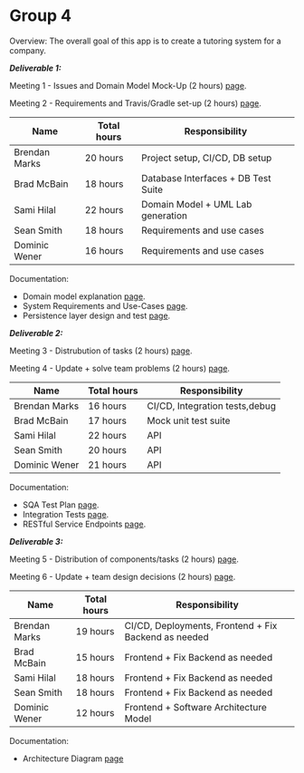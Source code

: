 # Group 4

Overview: The overall goal of this app is to create a tutoring system for a company. 

***Deliverable 1:***

Meeting 1 - Issues and Domain Model Mock-Up (2 hours) [page](https://github.com/McGill-ECSE321-Fall2019/project-group-4/wiki/Meeting---2019-10-03---2:00-4:00pm).

Meeting 2 - Requirements and Travis/Gradle set-up (2 hours) [page](https://github.com/McGill-ECSE321-Fall2019/project-group-4/wiki/Meeting-2019-10-07-2:00-4:00pm).
  
|Name                    |Total hours |Responsibility                                                       |
|------------------------|------------|---------------------------------------------------------------------|
|Brendan Marks           |   20 hours |Project setup, CI/CD, DB setup                                       |
|Brad McBain             |   18 hours |Database Interfaces + DB Test Suite                                  |
|Sami Hilal              |   22 hours |Domain Model + UML Lab generation                                    |
|Sean Smith              |   18 hours |Requirements and use cases                                           |
|Dominic Wener           |   16 hours |Requirements and use cases                                           |

Documentation:

  - Domain model explanation [page](https://github.com/McGill-ECSE321-Fall2019/project-group-4/wiki/Domain-Model).
  - System Requirements and Use-Cases [page](https://github.com/McGill-ECSE321-Fall2019/project-group-4/wiki/System-Requirements).
  - Persistence layer design and test [page](https://github.com/McGill-ECSE321-Fall2019/project-group-4/wiki/Persistence-Layer).
  
  ***Deliverable 2:***

Meeting 3 - Distrubution of tasks (2 hours) [page](https://github.com/McGill-ECSE321-Fall2019/project-group-4/wiki/Meeting-2019-10-21-2:00-4:00pm-SPRINT-2).

Meeting 4 - Update + solve team problems (2 hours) [page](https://github.com/McGill-ECSE321-Fall2019/project-group-4/wiki/Meeting-2019-10-28-5:00-7:00pm-SPRINT-2).
  
|Name                    |Total hours |Responsibility                                                       |
|------------------------|------------|---------------------------------------------------------------------|
|Brendan Marks           |   16 hours |CI/CD, Integration tests,debug                                       |
|Brad McBain             |   17 hours |Mock unit test suite                                                 |
|Sami Hilal              |   22 hours |API                                                                  |
|Sean Smith              |   20 hours |API                                                                  |
|Dominic Wener           |   21 hours |API                                                                  |

Documentation:

  - SQA Test Plan [page](https://github.com/McGill-ECSE321-Fall2019/project-group-4/wiki/Software-Quality-Assurance-Plan-and-Report).
  - Integration Tests [page](https://github.com/McGill-ECSE321-Fall2019/project-group-4/wiki/Integration-Tests).
  - RESTful Service Endpoints [page](https://github.com/McGill-ECSE321-Fall2019/project-group-4/wiki/RESTful-Service-Endpoints).
  
  ***Deliverable 3:***

Meeting 5 - Distribution of components/tasks (2 hours) [page](https://github.com/McGill-ECSE321-Fall2019/project-group-4/wiki/Meeting-2019-11-14-2:00-4:00pm-SPRINT-3).

Meeting 6 - Update + team design decisions (2 hours) [page](https://github.com/McGill-ECSE321-Fall2019/project-group-4/wiki/Meeting-2019-11-16-5:00-7:00pm-SPRINT-3).
  
|Name                    |Total hours |Responsibility                                                       |
|------------------------|------------|---------------------------------------------------------------------|
|Brendan Marks           |   19 hours |CI/CD, Deployments, Frontend + Fix Backend as needed                 |
|Brad McBain             |   15 hours |Frontend + Fix Backend as needed                                     |
|Sami Hilal              |   18 hours |Frontend + Fix Backend as needed                                     |
|Sean Smith              |   18 hours |Frontend + Fix Backend as needed                                     |
|Dominic Wener           |   12 hours |Frontend + Software Architecture Model                               |

Documentation:

  - Architecture Diagram [page](https://github.com/McGill-ECSE321-Fall2019/project-group-4/wiki/Software-Architecture-Model?fbclid=IwAR3s-1pjgYCiIkyDb-vKVqWTRHZkTzmPdXH0MQ9znP8jec6i2zXMRbyrOXI)
